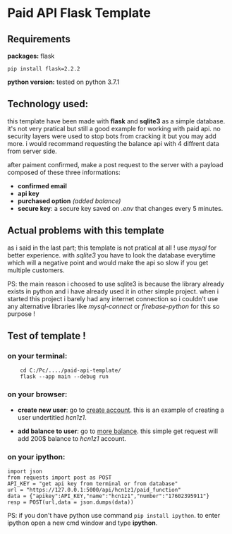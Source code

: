 # Paid API Flask Template
## Requirements
**packages:** flask

```pip install flask=2.2.2```

**python version:** tested on python 3.7.1

## Technology used:
this template have been made with **flask** and **sqlite3** as a simple database. it's not very pratical but still a good example for working with paid api. no security layers were used to stop bots from cracking it but you may add more. i would recommand requesting the balance api with 4 diffrent data from server side.

after paiment confirmed, make a post request to the server with a payload composed of these three informations:
- **confirmed email**
- **api key**
- **purchased option** *(added balance)*
- **secure key**: a secure key saved on *.env* that changes every 5 minutes.

## Actual problems with this template
as i said in the last part; this template is not pratical at all ! use *mysql* for better experience. with *sqlite3* you have to look the database everytime which will a negative point and would make the api so slow if you get multiple customers.

PS: the main reason i choosed to use sqlite3 is because the library already exists in python and i have already used it in other simple project. when i started this project i barely had any internet connection so i couldn't use any alternative libraries like *mysql-connect* or *firebase-python* for this so purpose !

## Test of template !
### on your terminal:
```
    cd C:/Pc/..../paid-api-template/
    flask --app main --debug run
```
### on your browser:
- **create new user**: go to [create account](https://127.0.0.1:5000/api/newmember/hcn1z1). this is an example of creating a user undertitled *hcn1z1*.

- **add balance to user**: go to [more balance](https://127.0.0.1:5000/api/morebalance/hcn1z1). this simple get request will add 200$ balance to *hcn1z1* account.

### on your ipython:
```
import json
from requests import post as POST
API_KEY = "get api key from terminal or from database"
url = "https://127.0.0.1:5000/api/hcn1z1/paid_function"
data = {"apikey":API_KEY,"name":"hcn1z1","number":"17602395911"}
resp = POST(url,data = json.dumps(data))

```

PS: if you don't have python use command ```pip install ipython```. to enter ipython open a new cmd window and type **ipython**.